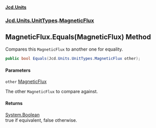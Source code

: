 #### [Jcd.Units](index.md 'index')
### [Jcd.Units.UnitTypes](Jcd.Units.UnitTypes.md 'Jcd.Units.UnitTypes').[MagneticFlux](Jcd.Units.UnitTypes.MagneticFlux.md 'Jcd.Units.UnitTypes.MagneticFlux')

## MagneticFlux.Equals(MagneticFlux) Method

Compares this `MagneticFlux` to another one for equality.

```csharp
public bool Equals(Jcd.Units.UnitTypes.MagneticFlux other);
```
#### Parameters

<a name='Jcd.Units.UnitTypes.MagneticFlux.Equals(Jcd.Units.UnitTypes.MagneticFlux).other'></a>

`other` [MagneticFlux](Jcd.Units.UnitTypes.MagneticFlux.md 'Jcd.Units.UnitTypes.MagneticFlux')

The other `MagneticFlux` to compare against.

#### Returns
[System.Boolean](https://docs.microsoft.com/en-us/dotnet/api/System.Boolean 'System.Boolean')  
true if equivalent, false otherwise.